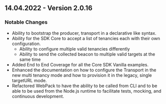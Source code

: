 ## 14.04.2022 - Version 2.0.16

### Notable Changes

* Ability to bootstrap the producer, transport in a declarative like syntax.
* Ability for the SDK Core to accept a list of tenancies each with their own configuration.
  * Ability to configure multiple valid tenancies differently
  * Ability to send the collected beacon to multiple valid targets at the same time
* Added End to End Coverage for all the Core SDK Vanilla examples.
* Enhanced the documentation on how to configure the Transport in the new multi tenancy mode and how to provision it in the legacy, single targetURL mode.
* Refactored WebPack to have the ability to be called from CLI and to be able to be used from the Node.js runtime to facilitate tests, mocking, and continuous development.


